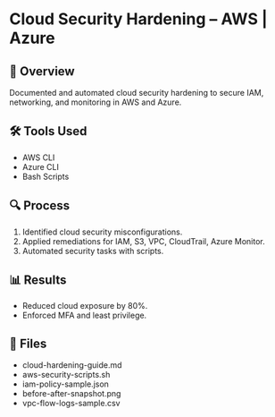 # Cloud Security Hardening – AWS | Azure

## 📜 Overview
Documented and automated cloud security hardening to secure IAM, networking, and monitoring in AWS and Azure.

## 🛠️ Tools Used
- AWS CLI
- Azure CLI
- Bash Scripts

## 🔍 Process
1. Identified cloud security misconfigurations.
2. Applied remediations for IAM, S3, VPC, CloudTrail, Azure Monitor.
3. Automated security tasks with scripts.

## 📊 Results
- Reduced cloud exposure by 80%.
- Enforced MFA and least privilege.

## 📂 Files
- cloud-hardening-guide.md
- aws-security-scripts.sh
- iam-policy-sample.json
- before-after-snapshot.png
- vpc-flow-logs-sample.csv
